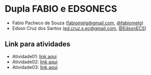 # Dupla FABIO e EDSONECS

- Fabio Pacheco de Souza (fabiomelg@gmail.com, [@fabiomelg](https://github.com/fabiomelg))
- Edson Cruz dos Santos (ed.cruz.s.ec@gmail.com, [@EdsonECS](https://github.com/EdsonECS))

## Link para atividades

- Atividade01: [link aqui](https://docs.google.com/spreadsheets/d/1627Y11ve__V9XNRt4S2YzIT4YtP5AaFNY_ughX8OJ3M/edit?usp=sharing)
- Atividade02: [link aqui](https://docs.google.com/spreadsheets/d/1U4QIbskaoGG7tRdXqamYLCRIe2rVtLpLYqnXxCiNL68/edit?usp=sharing)
- Atividade03: [link aqui](https://docs.google.com/document/d/185WMyuUrO8j-x9nHKd65kFz3ys-qS8sr6qXo8zTkCWc/edit?usp=sharing)

